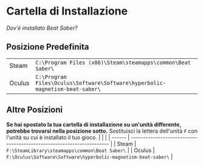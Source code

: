 # Cartella di Installazione
_Dov'è installato Beat Saber?_

## Posizione Predefinita
|        |                                                                                      |
| ------ | ------------------------------------------------------------------------------------ |
| Steam  | `C:\Program Files (x86)\Steam\steamapps\common\Beat Saber\`                  |
| Oculus | `C:\Program Files\Oculus\Software\Software\hyperbolic-magnetism-beat-saber\` |

## Altre Posizioni
**Se hai spostato la tua cartella di installazione su un'unità differente, potrebbe trovarsi nella posizione sotto.** Sostituisci la lettera dell'unità `F` con l'unità su cui è installato il tuo gioco.
|        |                                                                       |
| ------ | --------------------------------------------------------------------- |
| Steam  | `F:\SteamLibrary\steamapps\common\Beat Saber\`                 |
| Oculus | `F:\Oculus\Software\Software\hyperbolic-magnetism-beat-saber\` |
